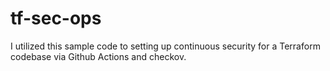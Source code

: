 # tf-sec-ops
I utilized this sample code to setting up continuous security for a Terraform codebase via Github Actions and checkov.
